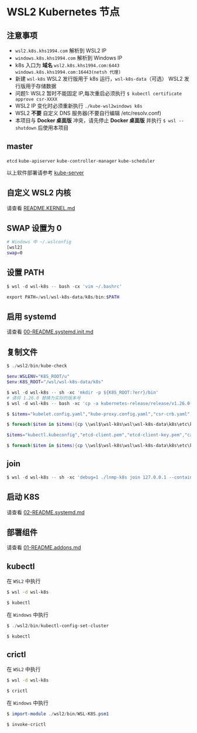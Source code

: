# WSL2 Kubernetes 节点

## 注意事项

* `wsl2.k8s.khs1994.com` 解析到 WSL2 IP
* `windows.k8s.khs1994.com` 解析到 Windows IP
* k8s 入口为 **域名** `wsl2.k8s.khs1994.com:6443` `windows.k8s.khs1994.com:16443(netsh 代理)`
* 新建 `wsl-k8s` WSL2 发行版用于 k8s 运行，`wsl-k8s-data`（可选） WSL2 发行版用于存储数据
* 问题1: WSL2 暂时不能固定 IP,每次重启必须执行 `$ kubectl certificate approve csr-XXXX`
* WSL2 IP 变化时必须重新执行 `./kube-wsl2windows k8s`
* WSL2 **不要** 自定义 DNS 服务器(不要自行编辑 /etc/resolv.conf)
* 本项目与 **Docker 桌面版** 冲突，请先停止 **Docker 桌面版** 并执行 `$ wsl --shutdown` 后使用本项目

## master

`etcd` `kube-apiserver` `kube-controller-manager` `kube-scheduler`

以上软件部署请参考 [kube-server](00-README.SERVER.md)

## 自定义 WSL2 内核

请查看 [README.KERNEL.md](README.KERNEL.md)

## SWAP 设置为 0

```bash
# Windows 中 ~/.wslconfig
[wsl2]
swap=0
```

## 设置 PATH

```powershell
$ wsl -d wsl-k8s -- bash -cx 'vim ~/.bashrc'

export PATH=/wsl/wsl-k8s-data/k8s/bin:$PATH
```

## 启用 systemd

请查看 [00-README.systemd.init.md](00-README.systemd.init.md)

## 复制文件

```powershell
$ ./wsl2/bin/kube-check

$env:WSLENV="K8S_ROOT/u"
$env:K8S_ROOT="/wsl/wsl-k8s-data/k8s"

$ wsl -d wsl-k8s -- sh -xc 'mkdir -p ${K8S_ROOT:?err}/bin'
# 请将 1.26.0 替换为实际的版本号
$ wsl -d wsl-k8s -- bash -xc 'cp -a kubernetes-release/release/v1.26.0-linux-amd64/kubernetes/server/bin/{kube-proxy,kubectl,kubelet,kubeadm,mounter} ${K8S_ROOT:?err}/bin'

$ $items="kubelet.config.yaml","kube-proxy.config.yaml","csr-crb.yaml","kubectl.kubeconfig","kube-proxy.kubeconfig","etcd-client.pem","etcd-client-key.pem","ca.pem","ca-key.pem"

$ foreach($item in $items){cp \\wsl$\wsl-k8s\wsl\wsl-k8s-data\k8s\etc\kubernetes\pki\$item systemd/certs}

$items="kubectl.kubeconfig","etcd-client.pem","etcd-client-key.pem","ca.pem","ca-key.pem","admin.pem","admin-key.pem"

$ foreach($item in $items){cp \\wsl$\wsl-k8s\wsl\wsl-k8s-data\k8s\etc\kubernetes\pki\$item wsl2/certs}
```

## join

```powershell
$ wsl -d wsl-k8s -- sh -xc 'debug=1 ./lnmp-k8s join 127.0.0.1 --containerd --skip-cp-k8s-bin'
```

## 启动 K8S

请查看 [02-README.systemd.md](02-README.systemd.md)

## 部署组件

请查看 [01-README.addons.md](01-README.addons.md)

## kubectl

在 `WSL2` 中执行

```bash
$ wsl -d wsl-k8s

$ kubectl
```

在 `Windows` 中执行

```powershell
$ ./wsl2/bin/kubectl-config-set-cluster

$ kubectl
```

## crictl

在 `WSL2` 中执行

```bash
$ wsl -d wsl-k8s

$ crictl
```

在 `Windows` 中执行

```powershell
$ import-module ./wsl2/bin/WSL-K8S.psm1

$ invoke-crictl
```

